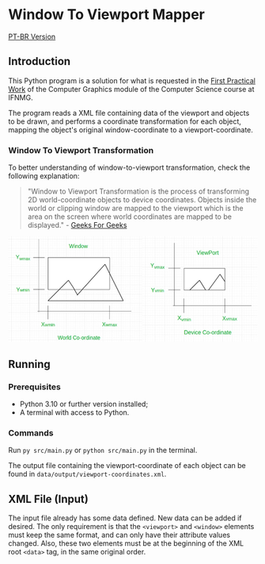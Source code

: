# Window To Viewport Mapper

[PT-BR Version](./README_pt_BR.md)

## Introduction

This Python program is a solution for what is requested in the [First Practical Work](./docs/TP1.pdf) of the Computer Graphics module of the Computer Science course at IFNMG.

The program reads a XML file containing data of the viewport and objects to be drawn, and performs a coordinate transformation for each object, mapping the object's original window-coordinate to a viewport-coordinate.

### Window To Viewport Transformation

To better understanding of window-to-viewport transformation, check the following explanation:

> "Window to Viewport Transformation is the process of transforming 2D world-coordinate objects to device coordinates. Objects inside the world or clipping window are mapped to the viewport which is the area on the screen where world coordinates are mapped to be displayed." - [Geeks For Geeks](https://www.geeksforgeeks.org/window-to-viewport-transformation-in-computer-graphics-with-implementation/)

<img src="./docs/window_viewport.jpg" alt="Window To Viewport Transformation" style="width: 600px">

## Running

### Prerequisites

- Python 3.10 or further version installed;
- A terminal with access to Python.

### Commands

Run `py src/main.py` or `python src/main.py` in the terminal.

The output file containing the viewport-coordinate of each object can be found in `data/output/viewport-coordinates.xml`.

## XML File (Input)

The input file already has some data defined. New data can be added if desired. The only requirement is that the `<viewport>` and `<window>` elements must keep the same format, and can only have their attribute values changed. Also, these two elements must be at the beginning of the XML root `<data>` tag, in the same original order.
